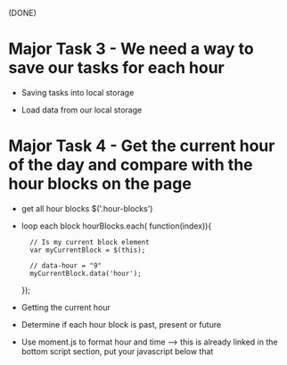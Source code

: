 <!-- # Major Task 1 - Build the HTML for the calendar -->

<!-- * Create Styles -->

<!-- # Major Task 2 - Print the current date to the top fo the page -->

<!-- * Play and test moment.js -->

<!-- * Figure how to format a date string -->

<!-- * Get the current time and format it -->

(DONE)

# Major Task 3 - We need a way to save our tasks for each hour

* Saving tasks into local storage

* Load data from our local storage 

# Major Task 4 - Get the current hour of the day and compare with the hour blocks on the page

* get all hour blocks $('.hour-blocks')

* loop each block hourBlocks.each( function(index)){

        // Is my current block element
        var myCurrentBlock = $(this);

        // data-hour = "9"
        myCurrentBlock.data('hour');

    });

* Getting the current hour

* Determine if each hour block is past, present or future

* Use moment.js to format hour and time --> this is already linked in the bottom script section, put your javascript below that
